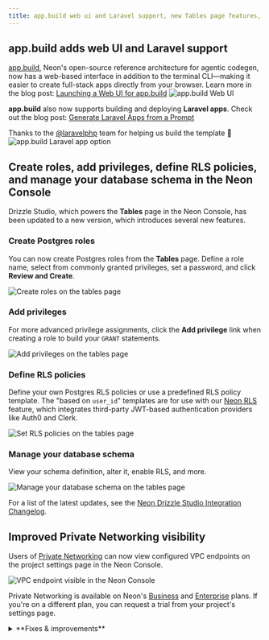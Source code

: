 ```yaml
---
title: app.build web ui and Laravel support, new Tables page features, and more
---
```


## app.build adds web UI and Laravel support

[app.build](https://app.build), Neon's open-source reference architecture for agentic codegen, now has a web-based interface in addition to the terminal CLI—making it easier to create full-stack apps directly from your browser. Learn more in the blog post: [Launching a Web UI for app.build](https://neon.com/blog/launching-a-web-ui-for-app-build)
![app.build Web UI](/docs/relnotes/app_build_web_ui.png)

**app.build** also now supports building and deploying **Laravel apps**. Check out the blog post: [Generate Laravel Apps from a Prompt](https://neon.com/blog/generate-laravel-apps-from-a-prompt)

Thanks to the [@laravelphp](https://x.com/laravelphp) team for helping us build the template 🤝
![app.build Laravel app option](/docs/relnotes/app_build_laravel.png)

## Create roles, add privileges, define RLS policies, and manage your database schema in the Neon Console

Drizzle Studio, which powers the **Tables** page in the Neon Console, has been updated to a new version, which introduces several new features.

### Create Postgres roles

You can now create Postgres roles from the **Tables** page. Define a role name, select from commonly granted privileges, set a password, and click **Review and Create**.

![Create roles on the tables page](/docs/relnotes/tables_page_create_roles.png)

### Add privileges

For more advanced privilege assignments, click the **Add privilege** link when creating a role to build your `GRANT` statements.

![Add privileges on the tables page](/docs/relnotes/tables_page_add_privileges.png)

### Define RLS policies

Define your own Postgres RLS policies or use a predefined RLS policy template. The "based on `user_id`" templates are for use with our [Neon RLS](https://neon.com/docs/guides/neon-rls) feature, which integrates third-party JWT-based authentication providers like Auth0 and Clerk.

![Set RLS policies on the tables page](/docs/relnotes/tables_page_rls_policies.png)

### Manage your database schema

View your schema definition, alter it, enable RLS, and more.

![Manage your database schema on the tables page](/docs/relnotes/tables_page_manage_schema.png)

For a list of the latest updates, see the [Neon Drizzle Studio Integration Changelog](https://github.com/neondatabase/neon-drizzle-studio-changelog/blob/main/CHANGELOG.md).

## Improved Private Networking visibility

Users of [Private Networking](/docs/guides/neon-private-networking) can now view configured VPC endpoints on the project settings page in the Neon Console.

![VPC endpoint visible in the Neon Console](/docs/relnotes/private_networking_ui.png)

Private Networking is available on Neon's [Business](/docs/introduction/plans#business) and [Enterprise](/docs/introduction/plans#enterprise) plans. If you're on a different plan, you can request a trial from your project's settings page.

<details>

<summary>**Fixes & improvements**</summary>

- **Fixes**
  - Fixed an issue where a project shared with a collaborator was not visible in the collaborator's shared projects list.
  - Fixed an issue on the **Edit compute** modal that caused scale values to collide when the scale included all supported autoscaling CU sizes.

</details>
